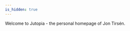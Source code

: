 ```yaml
---
is_hidden: true
---
```

Welcome to Jutopia - the personal homepage of Jon Tirs&eacute;n.

<div id="tweets"></div>
<script src="http://widgets.twimg.com/j/2/widget.js"></script>
<script>
new TWTR.Widget({
  version: 2,
  id: 'tweets',
  type: 'profile',
  rpp: 6,
  interval: 6000,
  width: 'auto',
  height: 200,
  theme: {
    shell: {
      background: '#ffffff',
      color: '#000000'
    },
    tweets: {
      background: '#ffffff',
      color: '#000000',
      links: '#eb0707'
    }
  },
  features: {
    scrollbar: true,
    loop: false,
    live: true,
    hashtags: true,
    timestamp: true,
    avatars: false,
    behavior: 'all'
  }
}).render().setUser('tirsen').start();
</script>
